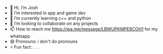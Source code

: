 - 👋 Hi, I’m Josh
- 👀 I’m interested in app and game dev
- 🌱 I’m currently learning c++ and python
- 💞️ I’m looking to collaborate on any projects
- 📫 How to reach me https://wa.me/message/LBWUPKMPE6COH1 for my whatsapp
- 😄 Pronouns: i don't do pronouns
- ⚡ Fun fact: . . .

<!---
jbgadget/jbgadget is a ✨ special ✨ repository because its `README.md` (this file) appears on your GitHub profile.
You can click the Preview link to take a look at your changes.
--->
